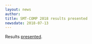 ```yaml
---
layout: news
author:
title: SMT-COMP 2018 results presented
newsdate: 2018-07-13
---
```

Results [presented](/2018/SMT-COMP-2018-slides.pdf).
